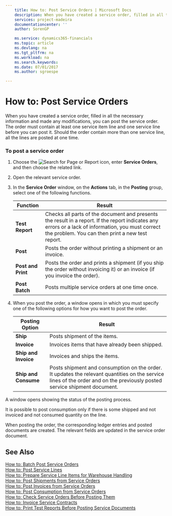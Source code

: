 ```yaml
---
    title: How to: Post Service Orders | Microsoft Docs
    description: When you have created a service order, filled in all the necessary information and made any modifications, you can post the service order. The order must contain at least one service item line and one service line before you can post it. Should the order contain more than one service line, all the lines are posted at one time.
    services: project-madeira
    documentationcenter: ''
    author: SorenGP

    ms.service: dynamics365-financials
    ms.topic: article
    ms.devlang: na
    ms.tgt_pltfrm: na
    ms.workload: na
    ms.search.keywords:
    ms.date: 07/01/2017
    ms.author: sgroespe

---
```

# How to: Post Service Orders
When you have created a service order, filled in all the necessary information and made any modifications, you can post the service order. The order must contain at least one service item line and one service line before you can post it. Should the order contain more than one service line, all the lines are posted at one time.  
  
### To post a service order  
  
1.  Choose the ![Search for Page or Report](media/ui-search/search_small.png "Search for Page or Report icon") icon, enter **Service Orders**, and then choose the related link.  
  
2.  Open the relevant service order.  
  
3.  In the **Service Order** window, on the **Actions** tab, in the **Posting** group, select one of the following functions.  
  
    |**Function**|**Result**|  
    |------------------|----------------|  
    |**Test Report**|Checks all parts of the document and presents the result in a report. If the report indicates any errors or a lack of information, you must correct the problem. You can then print a new test report.|  
    |**Post**|Posts the order without printing a shipment or an invoice.|  
    |**Post and Print**|Posts the order and prints a shipment (if you ship the order without invoicing it) or an invoice (if you invoice the order).|  
    |**Post Batch**|Posts multiple service orders at one time once.|  
  
4.  When you post the order, a window opens in which you must specify one of the following options for how you want to post the order.  
  
    |**Posting Option**|**Result**|  
    |------------------------|----------------|  
    |**Ship**|Posts shipment of the items.|  
    |**Invoice**|Invoices items that have already been shipped.|  
    |**Ship and Invoice**|Invoices and ships the items.|  
    |**Ship and Consume**|Posts shipment and consumption on the order. It updates the relevant quantities on the service lines of the order and on the previously posted service shipment document.|  
  
 A window opens showing the status of the posting process.  
  
 It is possible to post consumption only if there is some shipped and not invoiced and not consumed quantity on the line.  
  
 When posting the order, the corresponding ledger entries and posted documents are created. The relevant fields are updated in the service order document.  
  
## See Also  
 [How to: Batch Post Service Orders](../how-to-batch-post-service-orders.md)   
 [How to: Post Service Lines](../how-to-post-service-lines.md)   
 [How to: Prepare Service Line Items for Warehouse Handling](../how-to-prepare-service-line-items-for-warehouse-handling.md)   
 [How to: Post Shipments from Service Orders](../how-to-post-shipments-from-service-orders.md)   
 [How to: Post Invoices from Service Orders](../how-to-post-invoices-from-service-orders.md)   
 [How to: Post Consumption from Service Orders](../how-to-post-consumption-from-service-orders.md)   
 [How to: Check Service Orders Before Posting Them](../how-to-check-service-orders-before-posting-them.md)   
 [How to: Invoice Service Contracts](../how-to-invoice-service-contracts.md)   
 [How to: Print Test Reports Before Posting Service Documents](../how-to-print-test-reports-before-posting-service-documents.md)
